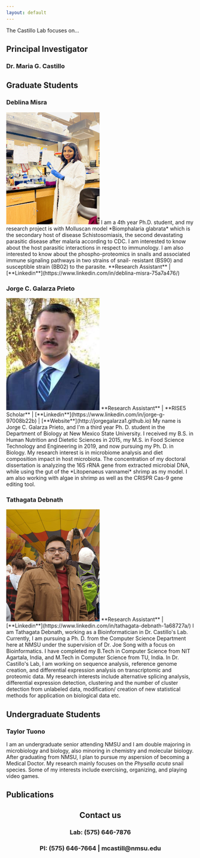 ```yaml
---
layout: default
---
```


The Castillo Lab focuses on...

## **Principal Investigator**  

### Dr. Maria G. Castillo  

## **Graduate Students**  
### Deblina Misra   
<img src="https://github.com/nmsucastillolab/nmsucastillolab.github.io/blob/main/deblina.jpg?raw=true" width="250" height="300" />  
I am a 4th year Ph.D. student, and my research project is with Molluscan model *Biomphalaria glabrata* which is the secondary host of disease Schistosomiasis, the second devastating parasitic disease after malaria according to CDC. I am interested to know about the host parasitic interactions in respect to immunology. I am also interested to know about the phospho-proteomics in snails and associated immune signaling pathways in two strains of snail- resistant (BS90) and susceptible strain (BB02) to the parasite.  
**Research Assistant** | [**Linkedin**](https://www.linkedin.com/in/deblina-misra-75a7a476/)  

### Jorge C. Galarza Prieto   
<img src="https://github.com/nmsucastillolab/nmsucastillolab.github.io/blob/main/jorge.jpeg?raw=true" width="250" height="300" />   
**Research Assistant** | **RISE5 Scholar** | [**Linkedin**](https://www.linkedin.com/in/jorge-g-97008b22b) | [**Website**](http://jorgegalarza1.github.io)  
My name is Jorge C. Galarza Prieto, and I'm a third year Ph. D. student in the Department of Biology at New Mexico State University. I received my B.S. in Human Nutrition and Dietetic Sciences in 2015, my M.S. in Food Science Technology and Engineering in 2019, and now pursuing my Ph. D. in Biology. My research interest is in microbiome analysis and diet composition impact in host microbiota. The concentration of my doctoral dissertation is analyzing the 16S rRNA gene from extracted microbial DNA, while using the gut of the *Litopenaeus vannamei* shrimp as my model. I am also working with algae in shrimp as well as the CRISPR Cas-9 gene editing tool.    

### Tathagata Debnath  
<img src="https://github.com/nmsucastillolab/nmsucastillolab.github.io/blob/main/tad.jpg?raw=true" width="250" height="300" />  
**Research Assistant** | [**Linkedin**](https://www.linkedin.com/in/tathagata-debnath-1a68727a/)  
I am Tathagata Debnath, working as a Bioinformatician in Dr. Castillo's Lab. Currently, I am pursuing a Ph. D. from the Computer Science Department here at NMSU under the supervision of Dr. Joe Song with a focus on Bioinformatics. I have completed my B.Tech in Computer Science from NIT Agartala, India, and M.Tech in Computer Science from TU, India. In Dr. Castillo's Lab, I am working on sequence analysis, reference genome creation, and differential expression analysis on transcriptomic and proteomic data. My research interests include alternative splicing analysis, differential expression detection, clustering and the number of cluster detection from unlabeled data, modification/ creation of new statistical methods for application on biological data etc.  

## **Undergraduate Students**  

### Taylor Tuono  
I am an undergraduate senior attending NMSU and I am double majoring in microbiology and biology, also minoring in chemistry and molecular biology. After graduating from NMSU, I plan to pursue my aspersion of becoming a Medical Doctor. My research mainly focuses on the *Physella acuta* snail species. Some of my interests include exercising, organizing, and playing video games.  

## **Publications**  


<h2 align="center"><b>Contact us</b></h2>
<h3 align="center">Lab: (575) 646-7876</h3>
<h3 align="center">PI: (575) 646-7664 | mcastill@nmsu.edu</h3>

